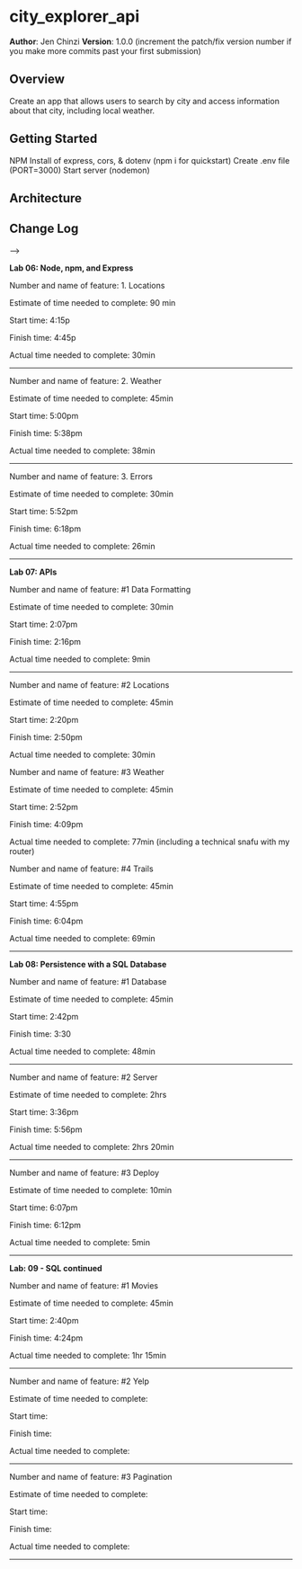 # city_explorer_api

**Author**: Jen Chinzi
**Version**: 1.0.0 (increment the patch/fix version number if you make more commits past your first submission)

## Overview
Create an app that allows users to search by city and access information about that city, including local weather.

## Getting Started
NPM Install of express, cors, & dotenv (npm i for quickstart)
Create .env file (PORT=3000)
Start server (nodemon)

## Architecture
<!-- Provide a detailed description of the application design. What technologies (languages, libraries, etc) you're using, and any other relevant design information. -->

## Change Log
<!-- Use this area to document the iterative changes made to your application as each feature is successfully implemented. Use time stamps. Here's an examples:

01-01-2001 4:59pm - Application now has a fully-functional express server, with a GET route for the location resource.

## Credits and Collaborations
<!-- Give credit (and a link) to other people or resources that helped you build this application. -->
-->

**Lab 06: Node, npm, and Express**

Number and name of feature: 1. Locations

Estimate of time needed to complete: 90 min

Start time: 4:15p

Finish time: 4:45p

Actual time needed to complete: 30min

---

Number and name of feature: 2. Weather

Estimate of time needed to complete: 45min

Start time: 5:00pm

Finish time: 5:38pm

Actual time needed to complete: 38min

---

Number and name of feature: 3. Errors

Estimate of time needed to complete: 30min

Start time: 5:52pm

Finish time: 6:18pm

Actual time needed to complete: 26min

---
**Lab 07: APIs**


Number and name of feature: #1 Data Formatting

Estimate of time needed to complete: 30min

Start time: 2:07pm

Finish time: 2:16pm

Actual time needed to complete: 9min

---

Number and name of feature: #2 Locations

Estimate of time needed to complete: 45min

Start time: 2:20pm

Finish time: 2:50pm

Actual time needed to complete: 30min


Number and name of feature: #3 Weather

Estimate of time needed to complete: 45min

Start time: 2:52pm

Finish time: 4:09pm

Actual time needed to complete: 77min (including a technical snafu with my router)


Number and name of feature: #4 Trails

Estimate of time needed to complete: 45min

Start time: 4:55pm

Finish time: 6:04pm

Actual time needed to complete: 69min

---
**Lab 08: Persistence with a SQL Database**


Number and name of feature: #1 Database

Estimate of time needed to complete: 45min

Start time: 2:42pm

Finish time: 3:30

Actual time needed to complete: 48min

---

Number and name of feature: #2 Server

Estimate of time needed to complete: 2hrs

Start time: 3:36pm

Finish time: 5:56pm

Actual time needed to complete: 2hrs 20min

---

Number and name of feature: #3 Deploy

Estimate of time needed to complete: 10min

Start time: 6:07pm

Finish time: 6:12pm

Actual time needed to complete: 5min

---
**Lab: 09 - SQL continued**


Number and name of feature: #1 Movies

Estimate of time needed to complete: 45min

Start time: 2:40pm

Finish time: 4:24pm

Actual time needed to complete: 1hr 15min

---

Number and name of feature: #2 Yelp

Estimate of time needed to complete: 

Start time: 

Finish time: 

Actual time needed to complete: 

---

Number and name of feature: #3 Pagination

Estimate of time needed to complete: 

Start time: 

Finish time: 

Actual time needed to complete: 

---